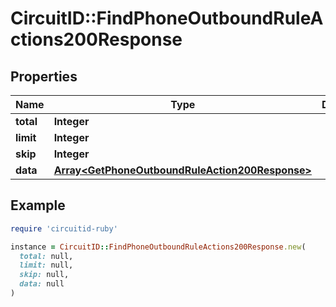 # CircuitID::FindPhoneOutboundRuleActions200Response

## Properties

| Name | Type | Description | Notes |
| ---- | ---- | ----------- | ----- |
| **total** | **Integer** |  |  |
| **limit** | **Integer** |  |  |
| **skip** | **Integer** |  |  |
| **data** | [**Array&lt;GetPhoneOutboundRuleAction200Response&gt;**](GetPhoneOutboundRuleAction200Response.md) |  |  |

## Example

```ruby
require 'circuitid-ruby'

instance = CircuitID::FindPhoneOutboundRuleActions200Response.new(
  total: null,
  limit: null,
  skip: null,
  data: null
)
```


